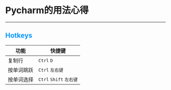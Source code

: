 # Pycharm的用法心得

---

## <font color=#0099ff>Hotkeys</font>

| 功能       | 快捷键                  |
| ---------- | ----------------------- |
| 复制行     | `Ctrl` `D`              |
| 按单词跳跃 | `Ctrl` `左右键`         |
| 按单词选择 | `Ctrl` `Shift` `左右键` |